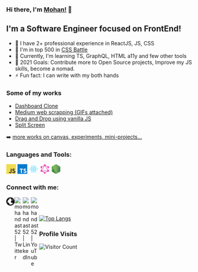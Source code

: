 ### Hi there, I'm [Mohan!](https://my-portfolio-mauve.now.sh) 👋


## I'm a Software Engineer focused on FrontEnd!

- 🔭 I have 2+ professional experience in ReactJS, JS, CSS
- 🔱 I'm in top 500 in [CSS Battle](https://cssbattle.dev/player/mohandast52)
- 🎉 Currently, I'm learning TS, GraphQL, HTML a11y and few other tools
- 🥅 2021 Goals: Contribute more to Open Source projects, Improve my JS skills, become a nomad.
- ⚡ Fun fact: I can write with my both hands

### Some of my works

- [Dashboard Clone](https://my-portfolio-mauve.now.sh/dashboard)
- [Medium web scrapping (GIFs attached)](https://github.com/mohandast52/medium-scrapper)
- [Drag and Drop using vanilla JS](https://mohandast52.github.io/MyCodes/html/dragAndDrop.html)
- [Split Screen](https://mohandast52.github.io/MyCodes/html/splitScreenSlider.html)

➡️ [more works on canvas, experiments, mini-projects...](https://mohandast52.github.io/MyCodes/)


### Languages and Tools:

<code><img height="26" src="https://raw.githubusercontent.com/github/explore/80688e429a7d4ef2fca1e82350fe8e3517d3494d/topics/javascript/javascript.png"></code>
<code><img height="26" src="https://raw.githubusercontent.com/github/explore/80688e429a7d4ef2fca1e82350fe8e3517d3494d/topics/typescript/typescript.png"></code>
<code><img height="26" src="https://raw.githubusercontent.com/github/explore/80688e429a7d4ef2fca1e82350fe8e3517d3494d/topics/react/react.png"></code>
<code><img height="26" src="https://raw.githubusercontent.com/github/explore/5c058a388828bb5fde0bcafd4bc867b5bb3f26f3/topics/graphql/graphql.png"></code>
<code><img height="26" src="https://raw.githubusercontent.com/github/explore/80688e429a7d4ef2fca1e82350fe8e3517d3494d/topics/nodejs/nodejs.png"></code>   


### Connect with me:

[<img align="left" alt="mohandast52 | Github" width="22px" src="https://raw.githubusercontent.com/iconic/open-iconic/master/svg/globe.svg" />][website]
[<img align="left" alt="mohandast52 | Twitter" width="22px" src="https://cdn.jsdelivr.net/npm/simple-icons@v3/icons/twitter.svg" />][twitter]
[<img align="left" alt="mohandast52 | LinkedIn" width="22px" src="https://cdn.jsdelivr.net/npm/simple-icons@v3/icons/linkedin.svg" />][linkedin]
[<img align="left" alt="mohandast52 | YouTube" width="22px" src="https://cdn.jsdelivr.net/npm/simple-icons@v3/icons/youtube.svg" />][youtube]

<br />
<br />

[![Top Langs](https://github-readme-stats.vercel.app/api/top-langs/?username=mohandast52&layout=compact&theme=material-palenight)](https://github.com/mohandast52/github-readme-stats)

[website]: https://my-portfolio-mauve.now.sh/dashboard
[twitter]: https://twitter.com/Mohan_Das_
[linkedin]: https://www.linkedin.com/in/mohandast52/
[youtube]: https://www.youtube.com/channel/UCeo6vCGdYA0C0Bn3cnb5hQg

### Profile Visits
![Visitor Count](https://profile-counter.glitch.me/mohandast52/count.svg)